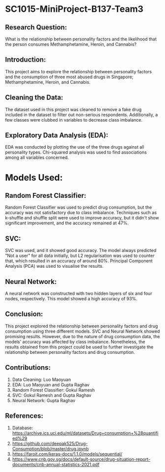 # SC1015-MiniProject-B137-Team3
## Research Question:
What is the relationship between personality factors and the likelihood that the person consumes Methamphetamine, Heroin, and Cannabis?

## Introduction:
This project aims to explore the relationship between personality factors and the consumption of three most abused drugs in Singapore; Methamphetamine, Heroin, and Cannabis.

## Cleaning the Data:
The dataset used in this project was cleaned to remove a fake drug included in the dataset to filter out non-serious respondents. Additionally, a few classes were clubbed in variables to decrease class imbalance.

## Exploratory Data Analysis (EDA):
EDA was conducted by plotting the use of the three drugs against all personality types. Chi-squared analysis was used to find associations among all variables concerned.

# Models Used:

## Random Forest Classifier:
Random Forest Classifier was used to predict drug consumption, but the accuracy was not satisfactory due to class imbalance. Techniques such as k-shuffle and shuffle split were used to improve accuracy, but it didn't show significant improvement, and the accuracy remained at 47%.

## SVC:
SVC was used, and it showed good accuracy. The model always predicted "Not a user" for all data initially, but L2 regularisation was used to counter that, which resulted in an accuracy of around 80%. Principal Component Analysis (PCA) was used to visualise the results.

## Neural Network:
A neural network was constructed with two hidden layers of six and four nodes, respectively. This model showed a high accuracy of 93%.

## Conclusion:
This project explored the relationship between personality factors and drug consumption using three different models. SVC and Neural Network showed promising results. However, due to the nature of drug consumption data, the models' accuracy was affected by class imbalance. Nonetheless, the results obtained from this project could be used to further investigate the relationship between personality factors and drug consumption.

## Contributions:
1. Data Cleaning: Luo Maoyuan
2. EDA: Luo Maoyuan and Gupta Raghav
3. Random Forest Classifier: Gokul Ramesh 
4. SVC: Gokul Ramesh and Gupta Raghav
5. Neural Network: Gupta Raghav

## References:
1. Database: https://archive.ics.uci.edu/ml/datasets/Drug+consumption+%28quantified%29
2. https://github.com/deepak525/Drug-Consumption/blob/master/drug.ipynb
3. https://faroit.com/keras-docs/1.1.0/models/sequential/
4. https://www.cnb.gov.sg/docs/default-source/drug-situation-report-documents/cnb-annual-statistics-2021.pdf
